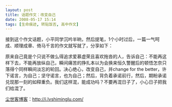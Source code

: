```yaml
---
layout: post
title: 话题作文：改变自己
date: 2008-05-17 15:14
tags: [生命痕迹, 转贴饭否, 高中作文]
---
```

接到这个作文话题，小平同学沉吟半晌，然后提笔，1个小时过后，一篇一气呵成、顺理成章、倚马千言的作文就写就了，分享如下：

原来自己竟是个只说不做么得追求爱慕虚荣且喜欢拖沓的人，告诉自己：不能再这样下去，不能再放纵自己，瞬间痛苦的挣扎本以为会换来恒久警醒后的顿悟怎奈只落得个同样瞬间淡忘的轮回。决心绝心，改变自己，并change for the better，许下诺言，为自己；坚守诺言，也为自己；然后，背负着承诺前行，然后，期盼承诺兑现那一刻的如释重负。我们这样混，能成功吗？不要再混日子了，小心日子把我们给混了。

<a href="http://i.lvshiminglu.com/">尘世客博客</a>：<a href="http://i.lvshiminglu.com/">http://i.lvshiminglu.com/</a>

